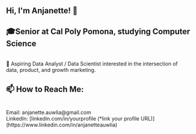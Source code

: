 ## Hi, I'm Anjanette! 👋

<!--
**anjanetttee/anjanetttee** is a ✨ _special_ ✨ repository because its `README.md` (this file) appears on your GitHub profile.

Here are some ideas to get you started:

- 🔭 I’m currently working on ...
- 🌱 I’m currently learning ...
- 👯 I’m looking to collaborate on ...
- 🤔 I’m looking for help with ...
- 💬 Ask me about ...
- 📫 How to reach me: ...
- 😄 Pronouns: ...
- ⚡ Fun fact: ...
-->
<h2>🎓Senior at Cal Poly Pomona, studying Computer Science</h2>
<br>
🌱 Aspiring Data Analyst / Data Scientist interested in the intersection of data, product, and growth marketing.

<h2>📫 How to Reach Me:</h2>
<br>
Email: anjanette.auwlia@gmail.com
<br>
LinkedIn: [linkedin.com/in/yourprofile (*link your profile URL)](https://www.linkedin.com/in/anjanetteauwlia)
